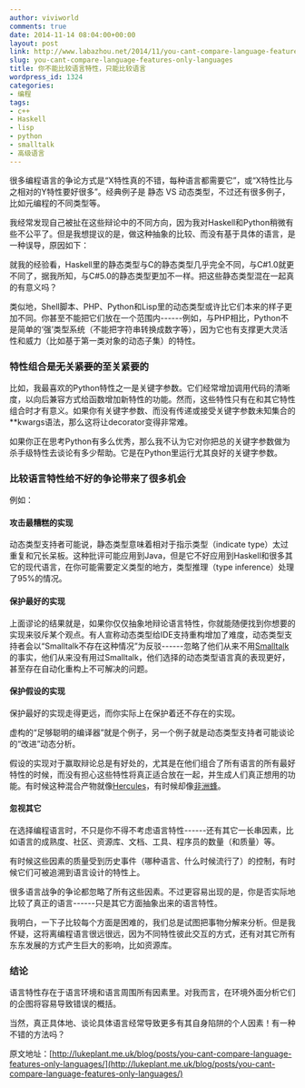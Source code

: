```yaml
---
author: viviworld
comments: true
date: 2014-11-14 08:04:00+00:00
layout: post
link: http://www.labazhou.net/2014/11/you-cant-compare-language-features-only-languages/
slug: you-cant-compare-language-features-only-languages
title: 你不能比较语言特性，只能比较语言
wordpress_id: 1324
categories:
- 编程
tags:
- c++
- Haskell
- lisp
- python
- smalltalk
- 高级语言
---
```


很多编程语言的争论方式是“X特性真的不错，每种语言都需要它”，或“X特性比与之相对的Y特性要好很多”。经典例子是 静态 VS 动态类型，不过还有很多例子，比如元编程的不同类型等。

我经常发现自己被扯在这些辩论中的不同方向，因为我对Haskell和Python稍微有些不公平了。但是我想提议的是，做这种抽象的比较、而没有基于具体的语言，是一种误导，原因如下：

就我的经验看，Haskell里的静态类型与C的静态类型几乎完全不同，与C#1.0就更不同了，据我所知，与C#5.0的静态类型更加不一样。把这些静态类型混在一起真的有意义吗？

类似地，Shell脚本、PHP、Python和Lisp里的动态类型或许比它们本来的样子更加不同。你甚至不能把它们放在一个范围内------例如，与PHP相比，Python不是简单的‘强’类型系统（不能把字符串转换成数字等），因为它也有支撑更大灵活性和威力（比如基于第一类对象的动态子集）的特性。


### 特性组合是<del>无关紧要的</del>至关紧要的


比如，我最喜欢的Python特性之一是关键字参数。它们经常增加调用代码的清晰度，以向后兼容方式给函数增加新特性的功能。然而，这些特性只有在和其它特性组合时才有意义。如果你有关键字参数、而没有传递或接受关键字参数未知集合的**kwargs语法，那么这将让decorator变得非常难。

如果你正在思考Python有多么优秀，那么我不认为它对你把总的关键字参数做为杀手级特性去谈论有多少帮助。它是在Python里运行尤其良好的关键字参数。


### 比较语言特性给不好的争论带来了很多机会


例如：


#### 攻击最糟糕的实现


动态类型支持者可能说，静态类型意味着相对于指示类型（indicate type）太过重复和冗长呆板。这种批评可能应用到Java，但是它不好应用到Haskell和很多其它的现代语言，在你可能需要定义类型的地方，类型推理（type inference）处理了95%的情况。


#### 保护最好的实现


上面谬论的结果就是，如果你仅仅抽象地辩论语言特性，你就能随便找到你想要的实现来驳斥某个观点。有人宣称动态类型给IDE支持重构增加了难度，动态类型支持者会以“Smalltalk不存在这种情况”为反驳------忽略了他们从来不用[Smalltalk](http://www.labazhou.net/tag/smalltalk/)的事实，他们从来没有用过Smalltalk，他们选择的动态类型语言真的表现更好，甚至存在自动化重构上不可解决的问题。


#### 保护假设的实现


保护最好的实现走得更远，而你实际上在保护着还不存在的实现。

虚构的“足够聪明的编译器”就是个例子，另一个例子就是动态类型支持者可能谈论的“改进”动态分析。

假设的实现对于赢取辩论总是有好处的，尤其是在他们组合了所有语言的所有最好特性的时候，而没有担心这些特性将真正适合放在一起，并生成人们真正想用的功能。有时候这种混合产物就像[Hercules](https://www.youtube.com/watch?v=191cPadaxCk)，有时候却像[非洲蜂](https://zh.wikipedia.org/wiki/非洲化蜜蜂)。


#### 忽视其它


在选择编程语言时，不只是你不得不考虑语言特性------还有其它一长串因素，比如语言的成熟度、社区、资源库、文档、工具、程序员的数量（和质量）等。

有时候这些因素的质量受到历史事件（哪种语言、什么时候流行了）的控制，有时候它们可被追溯到语言设计的特性上。

很多语言战争的争论都忽略了所有这些因素。不过更容易出现的是，你是否实际地比较了真正的语言------只是其它方面抽象出来的语言特性。

我明白，一下子比较每个方面是困难的，我们总是试图把事物分解来分析。但是我怀疑，这将离编程语言很远很远，因为不同特性彼此交互的方式，还有对其它所有东东发展的方式产生巨大的影响，比如资源库。


### 结论


语言特性存在于语言环境和语言周围所有因素里。对我而言，在环境外面分析它们的企图将容易导致错误的概括。

当然，真正具体地、谈论具体语言经常导致更多有其自身陷阱的个人因素！有一种不错的方法吗？

原文地址：[http://lukeplant.me.uk/blog/posts/you-cant-compare-language-features-only-languages/](http://lukeplant.me.uk/blog/posts/you-cant-compare-language-features-only-languages/)

